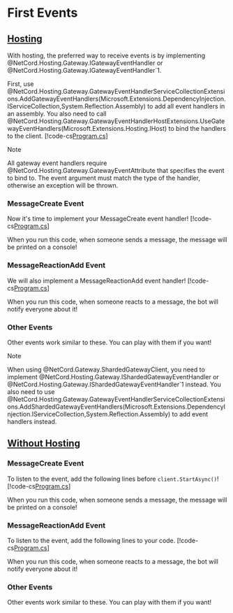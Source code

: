 # First Events

## [Hosting](#tab/hosting)

With hosting, the preferred way to receive events is by implementing @NetCord.Hosting.Gateway.IGatewayEventHandler or @NetCord.Hosting.Gateway.IGatewayEventHandler`1.

First, use @NetCord.Hosting.Gateway.GatewayEventHandlerServiceCollectionExtensions.AddGatewayEventHandlers(Microsoft.Extensions.DependencyInjection.IServiceCollection,System.Reflection.Assembly) to add all event handlers in an assembly. You also need to call @NetCord.Hosting.Gateway.GatewayEventHandlerHostExtensions.UseGatewayEventHandlers(Microsoft.Extensions.Hosting.IHost) to bind the handlers to the client.
[!code-cs[Program.cs](FirstEventsHosting/Program.cs?highlight=18,21)]

> [!NOTE]
> All gateway event handlers require @NetCord.Hosting.Gateway.GatewayEventAttribute that specifies the event to bind to. The event argument must match the type of the handler, otherwise an exception will be thrown.

### MessageCreate Event
Now it's time to implement your MessageCreate event handler!
[!code-cs[Program.cs](FirstEventsHosting/MessageCreateHandler.cs)]

When you run this code, when someone sends a message, the message will be printed on a console!

### MessageReactionAdd Event
We will also implement a MessageReactionAdd event handler!
[!code-cs[Program.cs](FirstEventsHosting/MessageReactionAddHandler.cs)]

When you run this code, when someone reacts to a message, the bot will notify everyone about it!

### Other Events
Other events work similar to these. You can play with them if you want!

> [!NOTE]
> When using @NetCord.Gateway.ShardedGatewayClient, you need to implement @NetCord.Hosting.Gateway.IShardedGatewayEventHandler or @NetCord.Hosting.Gateway.IShardedGatewayEventHandler`1 instead. You also need to use @NetCord.Hosting.Gateway.GatewayEventHandlerServiceCollectionExtensions.AddShardedGatewayEventHandlers(Microsoft.Extensions.DependencyInjection.IServiceCollection,System.Reflection.Assembly) to add event handlers instead.

## [Without Hosting](#tab/without-hosting)

### MessageCreate Event
To listen to the event, add the following lines before `client.StartAsync()`!
[!code-cs[Program.cs](FirstEvents/Program.cs#L13-L17)]

When you run this code, when someone sends a message, the message will be printed on a console!

### MessageReactionAdd Event
To listen to the event, add the following lines to your code.
[!code-cs[Program.cs](FirstEvents/Program.cs#L19-L22)]

When you run this code, when someone reacts to a message, the bot will notify everyone about it!

### Other Events
Other events work similar to these. You can play with them if you want!